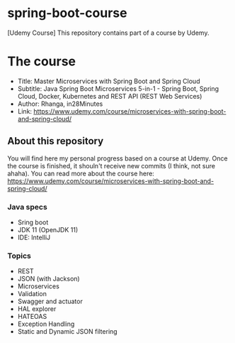 # spring-boot-course

[Udemy Course] This repository contains part of a course by Udemy. 

# The course
- Title: Master Microservices with Spring Boot and Spring Cloud
- Subtitle: Java Spring Boot Microservices 5-in-1 - Spring Boot, Spring Cloud, Docker, Kubernetes and REST API (REST Web Services)
- Author: Rhanga, in28Minutes
- Link: https://www.udemy.com/course/microservices-with-spring-boot-and-spring-cloud/

## About this repository ##
You will find here my personal progress based on a course at Udemy. Once the course is finished, it shouln't receive new commits (I think, not sure ahaha). You can read more about the course here: https://www.udemy.com/course/microservices-with-spring-boot-and-spring-cloud/

### Java specs
- Sring boot
- JDK 11 (OpenJDK 11)
- IDE: IntelliJ

### Topics
- REST
- JSON (with Jackson)
- Microservices
- Validation
- Swagger and actuator
- HAL explorer
- HATEOAS
- Exception Handling
- Static and Dynamic JSON filtering
